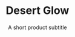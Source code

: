 ---
layout: product-presets
title: Desert Glow
subtitle: A short product subtitle
description: lorem Enim ut consectetur ad non ad duis aute excepteur labore. Et nisi ipsum aliquip sit reprehenderit adipisicing eiusmod irure nulla nulla. Proident et cillum laboris dolor. Aliqua ut ullamco elit labore. Commodo adipisicing incididunt sint fugiat Lorem anim eu. Veniam officia id excepteur mollit esse ipsum sunt occaecat sunt mollit.
price: $35

featured-image: /uploads/travel/blog-bg-16.jpg
before-image: /uploads/travel/blog-bg-12.jpg
after-image: /uploads/travel/blog-bg-16.jpg
---